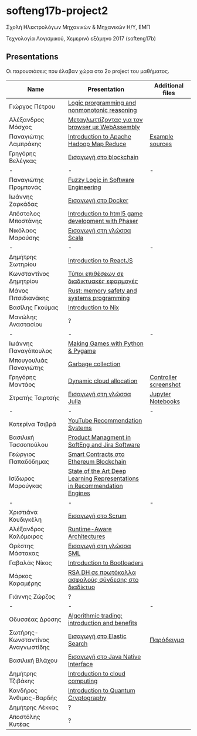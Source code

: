 # softeng17b-project2

Σχολή Ηλεκτρολόγων Μηχανικών & Μηχανικών Η/Υ, ΕΜΠ

Τεχνολογία Λογισμικού, Χεμερινό εξάμηνο 2017 (softeng17b)

## Presentations
Οι παρουσιάσεις που έλαβαν χώρα στο 2ο project του μαθήματος.

|Name|Presentation|Additional files|
|----|-----|------|
|Γιώργος Πέτρου | [Logic prorgramming and nonmonotonic reasoning](files/prolog-presentation.pptx) |
|Αλέξανδρος Μόσχος | [Μεταγλωττίζοντας για τον browser με WebAssembly](files/wasm.pdf)|
|Παναγιώτης Λαμπράκης | [Introduction to Apache Hadoop Map Reduce](files/hadoop.pptx) | [Example sources](files/hadoop-map-reduce.zip) |
|Γρηγόρης Βελέγκας | [Εισαγωγή στο blockchain](files/intro-to-blockchain.pdf) |
|-|-|-|
|Παναγιώτης Προμπονάς | [Fuzzy Logic in Software Engineering](files/Fuzzy%20Logic%20in%20Software%20Engineering.pptx) |
|Ιωάννης Ζαρκάδας | [Εισαγωγή στο Docker](files%2F%CE%95%CE%B9%CF%83%CE%B1%CE%B3%CF%89%CE%B3%CE%AE%20%CF%83%CF%84%CE%BF%20Docker.pdf) |
|Απόστολος Μποστάνης| [Introduction to html5 game development with Phaser](files/phaser-js-presentation.pptx) |
|Νικόλαος Μαρούσης | [Εισαγωγή στη γλώσσα Scala](files/Introduction_to_Scala.pdf) |
|-|-|-|
|Δημήτρης Σωτηρίου | [Introduction to ReactJS](files/Introduction-to-ReactJS-20180227.pdf) |
|Κωνσταντίνος Δημητρίου | [Τύποι επιθέσεων σε διαδικτυακές εφαρμογές](files/τύποι%20επιθέσεων%20σε%20διαδικτυακές%20εφαρμογές.odp) |
|Μάνος Πιτσιδιανάκης | [Rust: memory safety and systems programming](files/rust.pdf) |
|Βασίλης Γκούμας | [ Introduction to Nix](files/nix-slides.pptx) |
|Μανώλης Αναστασίου| ? |
|-|-|-|
|Ιωάννης Παναγόπουλος| [Making Games with Python & Pygame](files/el13542-Making%20games%20with%20Python%20&amp;%20Pygame.zip) |
|Μπουγουλιάς Παναγιώτης | [Garbage collection](files/garbage_collection.pdf)|
|Γρηγόρης Μαντάος | [Dynamic cloud allocation](files/dynamic-cloud.pdf) | [Controller screenshot](files/cloud-controller.png) |
|Στρατής Τσιρτσής | [Εισαγωγή στη γλώσσα Julia](files/intro-to-julia/julia.md) | [Jupyter Notebooks](files/intro-to-julia/)
|-|-|-|
|Κατερίνα Τσιβρά | [YouTube Recommendation Systems](files/YoutubeRecommendationSystems.zip)|
|Βασιλική Τασσοπούλου | [Product Managment in SoftEng and Jira Software](http://prezi.com/aa_uv5fe--4_/?utm_campaign=share&utm_medium=copy)|
|Γεώργιος Παπαδόδημας | [Smart Contracts στο Ethereum Blockchain](files/Smart-Contracts-in-Ethereum-Blockchain.zip) |
|Ισίδωρος Μαρούγκας | [State of the Art Deep Learning Representations in Recommendation Engines](files/State_of_the_Art_Deep_Learning_Representations_in_Recommendation_Engines.pptx) |
|-|-|-|
|Χριστιάνα Κουδιγκέλη | [Εισαγωγή στο Scrum](files/[softeng17]Χριστιάνα%20Κουδιγκέλη%20-%20Project%202.pdf)|
|Αλέξανδρος Καλόμοιρος | [Runtime-Aware Architectures](files/raa-presentation.pdf) |
|Ορέστης Μάστακας | [Εισαγωγή στη γλώσσα SML](SML2.odp) |
|Γαβαλάς Νίκος | [Introduction to Bootloaders](files/SoftEng-Bootloaders.pdf) |
|Μάρκος Καραμέρης| [RSA DH σε πρωτόκολλα ασφαλούς σύνδεσης στο διαδίκτυο](files/RSA,Diffie-Hellman.pdf) |
|Γιάννης Ζώρζος|?|
|-|-|-|
|Οδυσσέας Δρόσης | [Algorithmic trading: introduction and benefits](files/algo-trading2.pptx) |
|Σωτήρης-Κωνσταντίνος Αναγνωστίδης | [Εισαγωγή στο Elastic Search](files/elasticsearch/Elasticsearch%20-%20SoftEng.pdf) | [Παράδειγμα](files/elasticsearch/example) |
|Βασιλική Βλάχου | [Εισαγωγή στο Java Native Interface](files/Εισαγωγή%20στο%20Java%20Native%20Interface.pdf) |
|Δημήτρης Τζιβάκης | [Introduction to cloud computing](files/Introduction%20to%20Cloud%20Computing.pptx) |
|Κανδήρος Άνθιμος-Βαρδής | [Introduction to Quantum Cryptography](files/Introduction_to_Quantum_Cryptography.pdf) |
|Δημήτρης Λέκκας| ? |
|Αποστόλης Κυτέας | ? |
